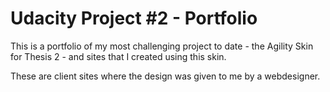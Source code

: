 # Udacity Project #2 - Portfolio

This is a portfolio of my most challenging project to date - the Agility Skin for Thesis 2 - and sites that I created using this skin.

These are client sites where the design was given to me by a webdesigner.
